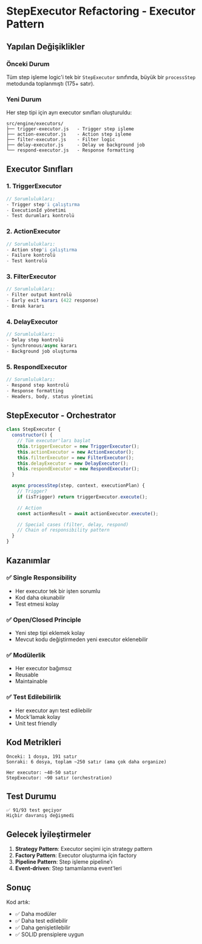 # StepExecutor Refactoring - Executor Pattern

## Yapılan Değişiklikler

### Önceki Durum

Tüm step işleme logic'i tek bir `StepExecutor` sınıfında, büyük bir `processStep` metodunda toplanmıştı (175+ satır).

### Yeni Durum

Her step tipi için ayrı executor sınıfları oluşturuldu:

```
src/engine/executors/
├── trigger-executor.js   - Trigger step işleme
├── action-executor.js    - Action step işleme
├── filter-executor.js    - Filter logic
├── delay-executor.js     - Delay ve background job
└── respond-executor.js   - Response formatting
```

## Executor Sınıfları

### 1. **TriggerExecutor**

```javascript
// Sorumlulukları:
- Trigger step'i çalıştırma
- ExecutionId yönetimi
- Test durumları kontrolü
```

### 2. **ActionExecutor**

```javascript
// Sorumlulukları:
- Action step'i çalıştırma
- Failure kontrolü
- Test kontrolü
```

### 3. **FilterExecutor**

```javascript
// Sorumlulukları:
- Filter output kontrolü
- Early exit kararı (422 response)
- Break kararı
```

### 4. **DelayExecutor**

```javascript
// Sorumlulukları:
- Delay step kontrolü
- Synchronous/async kararı
- Background job oluşturma
```

### 5. **RespondExecutor**

```javascript
// Sorumlulukları:
- Respond step kontrolü
- Response formatting
- Headers, body, status yönetimi
```

## StepExecutor - Orchestrator

```javascript
class StepExecutor {
  constructor() {
    // Tüm executor'ları başlat
    this.triggerExecutor = new TriggerExecutor();
    this.actionExecutor = new ActionExecutor();
    this.filterExecutor = new FilterExecutor();
    this.delayExecutor = new DelayExecutor();
    this.respondExecutor = new RespondExecutor();
  }

  async processStep(step, context, executionPlan) {
    // Trigger?
    if (isTrigger) return triggerExecutor.execute();

    // Action
    const actionResult = await actionExecutor.execute();

    // Special cases (filter, delay, respond)
    // Chain of responsibility pattern
  }
}
```

## Kazanımlar

### ✅ Single Responsibility

- Her executor tek bir işten sorumlu
- Kod daha okunabilir
- Test etmesi kolay

### ✅ Open/Closed Principle

- Yeni step tipi eklemek kolay
- Mevcut kodu değiştirmeden yeni executor eklenebilir

### ✅ Modülerlik

- Her executor bağımsız
- Reusable
- Maintainable

### ✅ Test Edilebilirlik

- Her executor ayrı test edilebilir
- Mock'lamak kolay
- Unit test friendly

## Kod Metrikleri

```
Önceki: 1 dosya, 191 satır
Sonraki: 6 dosya, toplam ~250 satır (ama çok daha organize)

Her executor: ~40-50 satır
StepExecutor: ~90 satır (orchestration)
```

## Test Durumu

```
✅ 91/93 test geçiyor
Hiçbir davranış değişmedi
```

## Gelecek İyileştirmeler

1. **Strategy Pattern**: Executor seçimi için strategy pattern
2. **Factory Pattern**: Executor oluşturma için factory
3. **Pipeline Pattern**: Step işleme pipeline'ı
4. **Event-driven**: Step tamamlanma event'leri

## Sonuç

Kod artık:

- ✅ Daha modüler
- ✅ Daha test edilebilir
- ✅ Daha genişletilebilir
- ✅ SOLID prensiplere uygun

